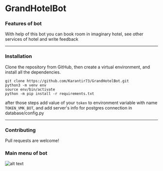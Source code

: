 # GrandHotelBot

### Features of bot

With help of this bot you can book room in imaginary hotel, see other services of hotel and write feedback

----
### Installation

Clone the repository from GitHub, then create a virtual environment, and install all the dependencies.

```terminal
git clone https://github.com/Karantir73/GrandHotelBot.git
python3 -m venv env
source env/bin/activate
python -m pip install -r requirements.txt
```
after those steps add value of your `token` to environment variable with name `TOKEN_VMK_BOT`,
and add server's info for postgres connection in database/config.py

----
### Contributing

Pull requests are welcome!

### Main menu of bot

![alt text](https://github.com/Karantir73/GrandHotelBot/blob/master/image.png)
